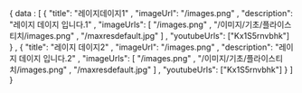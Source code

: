 {
  data : [
    {
      "title": "레이지데이지1"
      , "imageUrl": "/images.png"
      , "description": "레이지 데이지 입니다.1"
      , "imageUrls": [
                        "/images.png"
                        , "/이미지/기초/플라이스티치/images.png"
                        , "/maxresdefault.jpg"
                     ]
      , "youtubeUrls": ["Kx1S5rnvbhk"]
    }
    , {
      "title": "레이지 데이지2"
      , "imageUrl": "/images.png"
      , "description": "레이지 데이지 입니다.2"
      , "imageUrls": [
                        "/images.png"
                        , "/이미지/기초/플라이스티치/images.png"
                        , "/maxresdefault.jpg"
                     ]
      , "youtubeUrls": ["Kx1S5rnvbhk"]
    }
  ]
}
